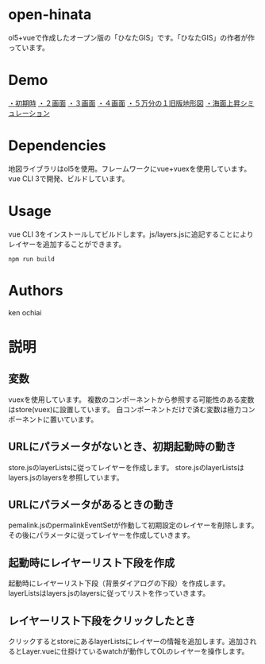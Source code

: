 # open-hinata
ol5+vueで作成したオープン版の「ひなたGIS」です。「ひなたGIS」の作者が作っています。
# Demo
[・初期時](https://kenzkenz.xsrv.jp/aaa/)
[・２画面](http://bit.ly/2BPJGuQ)
[・３画面](http://bit.ly/2BNnb9I)
[・４画面](http://bit.ly/2QWvfiS)
[・５万分の１旧版地形図](http://bit.ly/2BNnSjk)
[・海面上昇シミュレーション](http://bit.ly/2BRjzDL)


# Dependencies
地図ライブラリはol5を使用。フレームワークにvue+vuexを使用しています。vue CLI 3で開発、ビルドしています。
# Usage
vue CLI 3をインストールしてビルドします。js/layers.jsに追記することによりレイヤーを追加することができます。
```
npm run build
```
# Authors
ken ochiai

# 説明
## 変数
vuexを使用しています。
複数のコンポーネントから参照する可能性のある変数はstore(vuex)に設置しています。
自コンポーネントだけで済む変数は極力コンポーネントに置いています。
## URLにパラメータがないとき、初期起動時の動き
store.jsのlayerListsに従ってレイヤーを作成します。
store.jsのlayerListsはlayers.jsのlayersを参照しています。
## URLにパラメータがあるときの動き
pemalink.jsのpermalinkEventSetが作動して初期設定のレイヤーを削除します。その後にパラメータに従ってレイヤーを作成していきます。
## 起動時にレイヤーリスト下段を作成
起動時にレイヤーリスト下段（背景ダイアログの下段）を作成します。layerListsはlayers.jsのlayersに従ってリストを作っていきます。
## レイヤーリスト下段をクリックしたとき
クリックするとstoreにあるlayerListsにレイヤーの情報を追加します。追加されるとLayer.vueに仕掛けているwatchが動作してOLのレイヤーを操作します。

